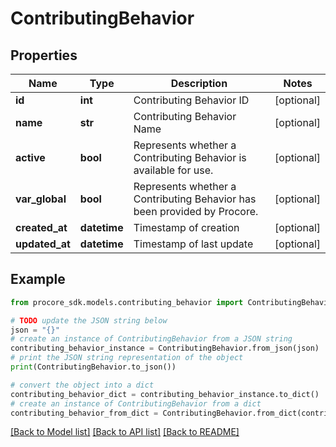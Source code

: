 # ContributingBehavior


## Properties

Name | Type | Description | Notes
------------ | ------------- | ------------- | -------------
**id** | **int** | Contributing Behavior ID | [optional] 
**name** | **str** | Contributing Behavior Name | [optional] 
**active** | **bool** | Represents whether a Contributing Behavior is available for use. | [optional] 
**var_global** | **bool** | Represents whether a Contributing Behavior has been provided by Procore. | [optional] 
**created_at** | **datetime** | Timestamp of creation | [optional] 
**updated_at** | **datetime** | Timestamp of last update | [optional] 

## Example

```python
from procore_sdk.models.contributing_behavior import ContributingBehavior

# TODO update the JSON string below
json = "{}"
# create an instance of ContributingBehavior from a JSON string
contributing_behavior_instance = ContributingBehavior.from_json(json)
# print the JSON string representation of the object
print(ContributingBehavior.to_json())

# convert the object into a dict
contributing_behavior_dict = contributing_behavior_instance.to_dict()
# create an instance of ContributingBehavior from a dict
contributing_behavior_from_dict = ContributingBehavior.from_dict(contributing_behavior_dict)
```
[[Back to Model list]](../README.md#documentation-for-models) [[Back to API list]](../README.md#documentation-for-api-endpoints) [[Back to README]](../README.md)


